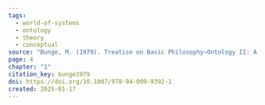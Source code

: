 ```yaml
---
tags:
  - world-of-systems
  - ontology
  - theory
  - conceptual
source: "Bunge, M. (1979). Treatise on Basic Philosophy—Ontology II: A World of Systems. Springer Netherlands."
page: 4
chapter: "1"
citation_key: bunge1979
doi: https://doi.org/10.1007/978-94-009-9392-1
created: 2025-01-17
---
```


